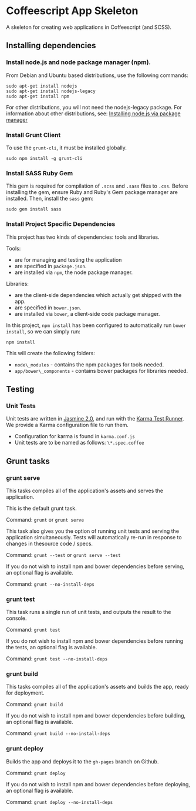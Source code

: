 # Coffeescript App Skeleton

A skeleton for creating web applications in Coffeescript (and SCSS).


## Installing dependencies


### Install node.js and node package manager (npm).

From Debian and Ubuntu based distributions, use the following commands:

```
sudo apt-get install nodejs
sudo apt-get install nodejs-legacy
sudo apt-get install npm
```

For other distributions, you will not need the nodejs-legacy package. For information about other distributions, see:
[Installing node.js via package manager](https://github.com/joyent/node/wiki/Installing-Node.js-via-package-manager)


### Install Grunt Client

To use the `grunt-cli`, it must be installed globally.

```
sudo npm install -g grunt-cli
```


### Install SASS Ruby Gem

This gem is required for compilation of `.scss` and `.sass` files to `.css`. Before installing the gem, ensure Ruby and Ruby's Gem package manager are installed. Then, install the `sass` gem:

```
sudo gem install sass
```


### Install Project Specific Dependencies

This project has two kinds of dependencies: tools and libraries.

Tools:

*  are for managing and testing the application
*  are specified in `package.json`.
*  are installed via `npm`, the node package manager.

Libraries:

*  are the client-side dependencies which actually get shipped with the app.
*  are specified in `bower.json`.
*  are installed via `bower`, a client-side code package manager.

In this project, `npm install` has been configured to automatically run `bower install`, so we can simply run:

```
npm install
```

This will create the following folders:

* `node\_modules` - contains the npm packages for tools needed.
* `app/bower\_components` - contains bower packages for libraries needed.



## Testing


### Unit Tests

Unit tests are written in [Jasmine 2.0](http://jasmine.github.io/), and run with the [Karma Test Runner](http://karma-runner.github.io/0.12/index.html). We provide a Karma configuration file to run them.

* Configuration for karma is found in `karma.conf.js`
* Unit tests are to be named as follows: `\*.spec.coffee`



## Grunt tasks


### grunt serve

This tasks compiles all of the application's assets and serves the application.

This is the default grunt task.

Command: `grunt` or `grunt serve`

This task also gives you the option of running unit tests and serving the application simultaneously. Tests will automatically re-run in response to changes in thesource code / specs.

Command: `grunt --test` or `grunt serve --test`

If you do not wish to install npm and bower dependencies before serving, an optional flag is available.

Command: `grunt --no-install-deps`


### grunt test

This task runs a single run of unit tests, and outputs the result to the console.

Command: `grunt test`

If you do not wish to install npm and bower dependencies before running the tests, an optional flag is available.

Command: `grunt test --no-install-deps`


### grunt build

This tasks compiles all of the application's assets and builds the app, ready for deployment.

Command: `grunt build`

If you do not wish to install npm and bower dependencies before building, an optional flag is available.

Command: `grunt build --no-install-deps`


### grunt deploy

Builds the app and deploys it to the `gh-pages` branch on Github.

Command: `grunt deploy`

If you do not wish to install npm and bower dependencies before deploying, an optional flag is available.

Command: `grunt deploy --no-install-deps`
